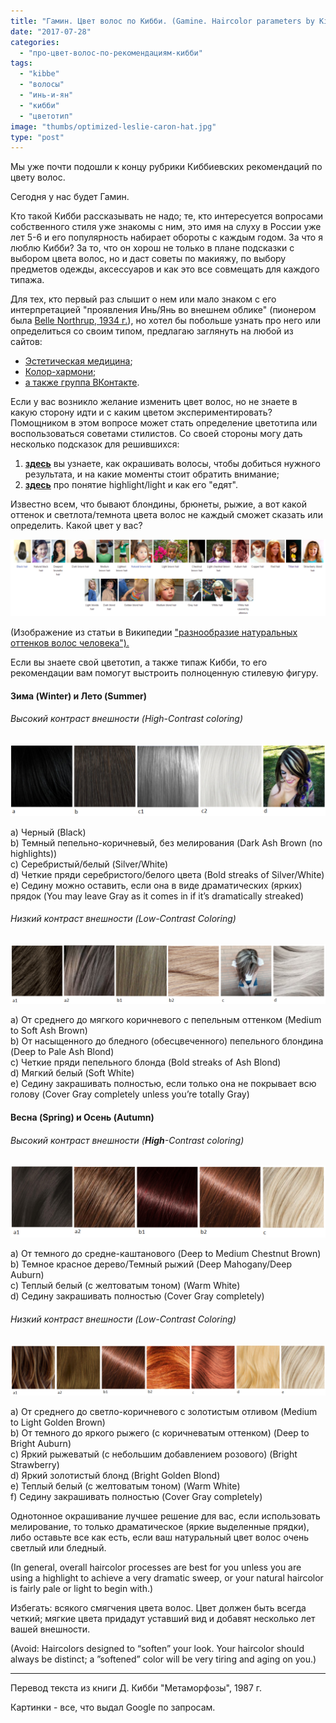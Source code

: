 ```yaml
---
title: "Гамин. Цвет волос по Кибби. (Gamine. Haircolor parameters by Kibbe)"
date: "2017-07-28"
categories:
  - "про-цвет-волос-по-рекомендациям-кибби"
tags:
  - "kibbe"
  - "волосы"
  - "инь-и-ян"
  - "кибби"
  - "цветотип"
image: "thumbs/optimized-leslie-caron-hat.jpg"
type: "post"
---
```


Мы уже почти подошли к концу рубрики Киббиевских рекомендаций по цвету волос.

Сегодня у нас будет Гамин.

Кто такой Кибби рассказывать не надо; те, кто интересуется вопросами
собственного стиля уже знакомы с ним, это имя на слуху в России уже лет 5-6 и
его популярность набирает обороты с каждым годом. За что я люблю Кибби? За то,
что он хорош не только в плане подсказки с выбором цвета волос, но и даст советы
по макияжу, по выбору предметов одежды, аксессуаров и как это все совмещать для
каждого типажа.

Для тех, кто первый раз слышит о нем или мало знаком с его интерпретацией
"проявления Инь/Янь во внешнем облике" (пионером была
[Belle Northrup, 1934 г.](../2017-09-05-истоки-теории-о-проявлении-иньян-во-вн)),
но хотел бы побольше узнать про него или определиться со своим типом, предлагаю
заглянуть на любой из сайтов:

- [Эстетическая медицина](http://its-possible.ru/tags-search/?tags=%C4%FD%E2%E8%E4%20%CA%E8%E1%E1%E8);
- [Колор-хармони](http://color-harmony.livejournal.com/);
- [а также группа ВКонтакте](https://vk.com/kibbe?w=wall-76498034_4063).

Если у вас возникло желание изменить цвет волос, но не знаете в какую сторону
идти и с каким цветом экспериментировать? Помощником в этом вопросе может стать
определение цветотипа или воспользоваться советами стилистов. Со своей стороны
могу дать несколько подсказок для решившихся:

1. [**здесь**](../2016-09-18-как-выбрать-правильную-краску-и-что-ну) вы узнаете,
   как окрашивать волосы, чтобы добиться нужного результата, и на какие моменты
   стоит обратить внимание;
2. [**здесь**](../2017-03-29-кое-что-еще-о-цвете-волос-highlights-lights) про
   понятие highlight/light и как его "едят".

Известно всем, что бывают блондины, брюнеты, рыжие, а вот какой оттенок и
светлота/темнота цвета волос не каждый сможет сказать или определить. Какой цвет
у вас?

![](./images/Range-1024x250.png)

(Изображение из статьи в Википедии
["разнообразие натуральных оттенков волос человека").](https://en.wikipedia.org/wiki/Human_hair_color)

Если вы знаете свой цветотип, а также типаж Кибби, то его рекомендации вам
помогут выстроить полноценную стилевую фигуру.

#### **Зима (Winter) и Лето (Summer)**

###### _Высокий контраст внешности (High-Contrast coloring)_

![](./images/CoolHC-1-1024x233.png)

a) Черный (Black)  
b) Темный пепельно-коричневый, без мелирования (Dark Ash Brown (no highlights))  
c) Серебристый/белый (Silver/White)  
d) Четкие пряди серебристого/белого цвета (Bold streaks of Silver/White)  
e) Седину можно оставить, если она в виде драматических (ярких) прядок (You may
leave Gray as it comes in if it’s dramatically streaked)

###### _Низкий контраст внешности  (Low-Contrast Coloring)_

![](./images/CoolLC-1-1024x194.png)

a) От среднего до мягкого коричневого с пепельным оттенком (Medium to Soft Ash
Brown)  
b) От насыщенного до бледного (обесцвеченного) пепельного блондина (Deep to Pale
Ash Blond)  
c) Четкие пряди пепельного блонда (Bold streaks of Ash Blond)  
d) Мягкий белый (Soft White)  
e) Седину закрашивать полностью, если только она не покрывает всю голову (Cover
Gray completely unless you’re totally Gray)

#### **Весна (****Spring****) и** **Осень (****Autumn****)**

###### _Высокий контраст внешности (__High__\-__Contrast_ _coloring__)_

![](./images/WarmHC-1-1024x234.png)

a) От темного до средне-каштанового (Deep to Medium Chestnut Brown)  
b) Темное красное дерево/Темный рыжий (Deep Mahogany/Deep Auburn)  
c) Теплый белый (с желтоватым тоном) (Warm White)  
d) Седину закрашивать полностью (Cover Gray completely)

###### _Низкий_ _контраст_ _внешности_ _(Low-Contrast Coloring)_

![](./images/WarmLC-1-1024x166.png)

a) От среднего до светло-коричневого с золотистым отливом (Medium to Light
Golden Brown)  
b) От темного до яркого рыжего (с коричневатым оттенком) (Deep to Bright Auburn)  
c) Яркий рыжеватый (с небольшим добавлением розового) (Bright Strawberry)  
d) Яркий золотистый блонд (Bright Golden Blond)  
e) Теплый белый (с желтоватым тоном) (Warm White)  
f) Седину закрашивать полностью (Cover Gray completely)

Однотонное окрашивание лучшее решение для вас, если использовать мелирование, то
только драматическое (яркие выделенные прядки), либо оставьте все как есть, если
ваш натуральный цвет волос очень светлый или бледный.

(In general, overall haircolor processes are best for you unless you are using a
highlight to achieve a very dramatic sweep, or your natural haircolor is fairly
pale or light to begin with.)

Избегать: всякого смягчения цвета волос. Цвет должен быть всегда четкий; мягкие
цвета придадут уставший вид и добавят несколько лет вашей внешности.

(Avoid: Haircolors designed to “soften” your look. Your haircolor should always
be distinct; a ”softened” color will be very tiring and aging on you.)

* * *

Перевод текста из книги Д. Кибби "Метаморфозы", 1987 г.

Картинки - все, что выдал Google по запросам.
